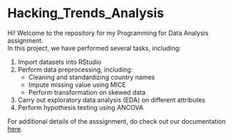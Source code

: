 # Hacking_Trends_Analysis

Hi! Welcome to the repository for my Programming for Data Analysis assignment.<br>
In this project, we have performed several tasks, including:
1. Import datasets into RStudio
2. Perform data preprocessing, including:
   - Cleaning and standardizing country names
   - Impute missing value using MICE
   - Perform transformation on skewed data
4. Carry out exploratory data analysis (EDA) on different attributes
5. Perform hypothesis testing using ANCOVA

For additional details of the asssignment, do check out our documentation [here](PFDA%20Report%20-%20Final.pdf).
